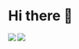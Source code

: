 # Hi there 👋

<a href="https://github-readme-stats.vercel.app/api?username=lockjio&count_private=true&hide=stars,issues&show_icons=true">
  <img align="left" src="https://github-readme-stats.vercel.app/api?username=lockjio&count_private=true&hide=stars,issues&show_icons=true" />
</a>
<a href="https://github-readme-stats.vercel.app/api/top-langs/?username=lockjio&layout=compact">
  <img align="left" src="https://github-readme-stats.vercel.app/api/top-langs/?username=lockjio&layout=compact" />
</a>

<!--
**lockjio/lockjio** is a ✨ _special_ ✨ repository because its `README.md` (this file) appears on your GitHub profile.

Here are some ideas to get you started:

- 🔭 I’m currently working on ...
- 🌱 I’m currently learning ...
- 👯 I’m looking to collaborate on ...
- 🤔 I’m looking for help with ...
- 💬 Ask me about ...
- 📫 How to reach me: ...
- 😄 Pronouns: ...
- ⚡ Fun fact: ...
-->
